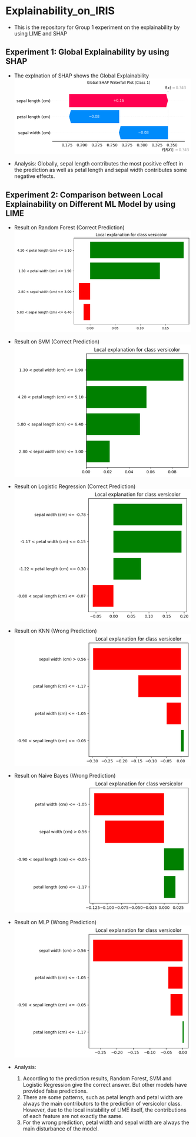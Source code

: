 # Explainability_on_IRIS
* This is the repository for Group 1 experiment on the explainability by using LIME and SHAP

## Experiment 1: Global Explainability by using SHAP
* The explnation of SHAP shows the Global Explainability
![Image](https://github.com/Golden-Arc/Explainability_on_IRIS/blob/main/figure/global.png)

* Analysis: Globally, sepal length contributes the most positive effect in the prediction as well as petal length and sepal width contributes some negative effects.

## Experiment 2: Comparison between Local Explainability on Different ML Model by using LIME
* Result on Random Forest (Correct Prediction)
![Image](https://github.com/Golden-Arc/Explainability_on_IRIS/blob/main/figure/randomforest.png)

* Result on SVM (Correct Prediction)
![Image](https://github.com/Golden-Arc/Explainability_on_IRIS/blob/main/figure/svm.png)

* Result on Logistic Regression (Correct Prediction)
![Image](https://github.com/Golden-Arc/Explainability_on_IRIS/blob/main/figure/LR.png)

* Result on KNN (Wrong Prediction)
![Image](https://github.com/Golden-Arc/Explainability_on_IRIS/blob/main/figure/KNN.png)

* Result on Naive Bayes (Wrong Prediction)
![Image](https://github.com/Golden-Arc/Explainability_on_IRIS/blob/main/figure/NB.png)

* Result on MLP (Wrong Prediction)
![Image](https://github.com/Golden-Arc/Explainability_on_IRIS/blob/main/figure/MLP.png)

* Analysis: 
  1. According to the prediction results, Random Forest, SVM and Logistic Regression give the correct answer. But other models have provided false predictions.
  2. There are some patterns, such as petal length and petal width are always the main contributors to the prediction of versicolor class. However, due to the local instability of LIME itself, the contributions of each feature are not exactly the same.
  3. For the wrong prediction, petal width and sepal width are always the main disturbance of the model.